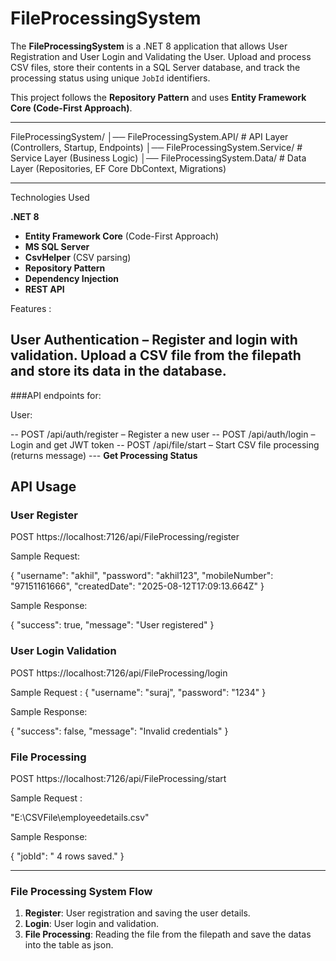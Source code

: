 # FileProcessingSystem


The **FileProcessingSystem** is a .NET 8 application that allows User Registration and User Login and Validating the User.
Upload and process CSV files, store their contents in a SQL Server database, and track the processing status using unique `JobId` identifiers.


This project follows the **Repository Pattern** and uses **Entity Framework Core (Code-First Approach)**.

-----------------------------------------------------------------------------------------------------------


FileProcessingSystem/
│── FileProcessingSystem.API/ # API Layer (Controllers, Startup, Endpoints)
│── FileProcessingSystem.Service/ # Service Layer (Business Logic)
│── FileProcessingSystem.Data/ # Data Layer (Repositories, EF Core DbContext, Migrations)

--------------------------------------------------------------------------------------------------------------
Technologies Used

 **.NET 8**
- **Entity Framework Core** (Code-First Approach)
- **MS SQL Server**
- **CsvHelper** (CSV parsing)
- **Repository Pattern**
- **Dependency Injection**
- **REST API**


Features :

User Authentication – Register and login with validation.
Upload a CSV file from the filepath and store its data in the database.
----------------------------------------------------------------------------------------------------------

###API endpoints for:

User:

-- POST      /api/auth/register – Register a new user
-- POST      /api/auth/login – Login and get JWT token
-- POST      /api/file/start – Start CSV file processing (returns message)
--- **Get Processing Status**



## API Usage

### User Register

POST
https://localhost:7126/api/FileProcessing/register

Sample Request:

{
  "username": "akhil",
  "password": "akhil123",
  "mobileNumber": "97151161666",
  "createdDate": "2025-08-12T17:09:13.664Z"
}

Sample Response:

{
  "success": true,
  "message": "User registered"
}



### User Login Validation

POST
https://localhost:7126/api/FileProcessing/login

Sample Request :
{
  "username": "suraj",
  "password": "1234"
}

Sample Response:

{
  "success": false,
  "message": "Invalid credentials"
}


### File Processing 

POST
https://localhost:7126/api/FileProcessing/start

Sample Request :

"E:\\CSVFile\\employeedetails.csv"

Sample Response:

{
  "jobId": " 4 rows saved."
}


---------------------------------------------------------------------------------------------------------------------------------------------------------

### File Processing System Flow

1. **Register**: User registration and saving the user details.
2. **Login**: User login and validation.
3. **File Processing**: Reading the file from the filepath and save the datas into the table as json.




